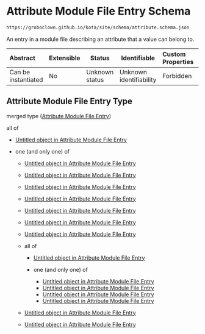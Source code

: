 # Attribute Module File Entry Schema

```txt
https://groboclown.github.io/kota/site/schema/attribute.schema.json
```

An entry in a module file describing an attribute that a value can belong to.


| Abstract            | Extensible | Status         | Identifiable            | Custom Properties | Additional Properties | Access Restrictions | Defined In                                                                                     |
| :------------------ | ---------- | -------------- | ----------------------- | :---------------- | --------------------- | ------------------- | ---------------------------------------------------------------------------------------------- |
| Can be instantiated | No         | Unknown status | Unknown identifiability | Forbidden         | Allowed               | none                | [attribute.schema.json](../../../../docs/bin/out/attribute.schema.json "open original schema") |

## Attribute Module File Entry Type

merged type ([Attribute Module File Entry](attribute.md))

all of

-   [Untitled object in Attribute Module File Entry](attribute-allof-0.md "check type definition")
-   one (and only one) of

    -   [Untitled object in Attribute Module File Entry](attribute-allof-1-oneof-0.md "check type definition")
    -   [Untitled object in Attribute Module File Entry](attribute-allof-1-oneof-1.md "check type definition")
    -   [Untitled object in Attribute Module File Entry](attribute-allof-1-oneof-2.md "check type definition")
    -   [Untitled object in Attribute Module File Entry](attribute-allof-1-oneof-3.md "check type definition")
    -   [Untitled object in Attribute Module File Entry](attribute-allof-1-oneof-4.md "check type definition")
    -   [Untitled object in Attribute Module File Entry](attribute-allof-1-oneof-5.md "check type definition")
    -   [Untitled object in Attribute Module File Entry](attribute-allof-1-oneof-6.md "check type definition")
    -   all of

        -   [Untitled object in Attribute Module File Entry](attribute-allof-1-oneof-7-allof-0.md "check type definition")
        -   one (and only one) of

            -   [Untitled object in Attribute Module File Entry](attribute-allof-1-oneof-7-allof-1-oneof-0.md "check type definition")
            -   [Untitled object in Attribute Module File Entry](attribute-allof-1-oneof-7-allof-1-oneof-1.md "check type definition")
            -   [Untitled object in Attribute Module File Entry](attribute-allof-1-oneof-7-allof-1-oneof-2.md "check type definition")
            -   [Untitled object in Attribute Module File Entry](attribute-allof-1-oneof-7-allof-1-oneof-3.md "check type definition")
    -   [Untitled object in Attribute Module File Entry](attribute-allof-1-oneof-8.md "check type definition")
    -   [Untitled object in Attribute Module File Entry](attribute-allof-1-oneof-9.md "check type definition")
